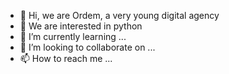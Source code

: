 - 👋 Hi, we are Ordem, a very young digital agency
- 👀 We are interested in python
- 🌱 I’m currently learning ...
- 💞️ I’m looking to collaborate on ...
- 📫 How to reach me ...

<!---
ordemdigitale/ordemdigitale is a ✨ special ✨ repository because its `README.md` (this file) appears on your GitHub profile.
You can click the Preview link to take a look at your changes.
--->
